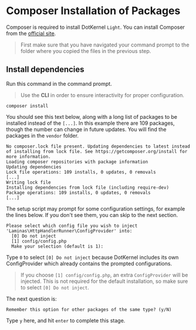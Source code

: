 # Composer Installation of Packages

Composer is required to install DotKernel `Light`. You can install Composer from the [official site](https://getcomposer.org/).

> First make sure that you have navigated your command prompt to the folder where you copied the files in the previous step.

## Install dependencies

Run this command in the command prompt.

> Use the **CLI** in order to ensure interactivity for proper configuration.

```shell
composer install
```

You should see this text below, along with a long list of packages to be installed instead of the `[...]`.
In this example there are 109 packages, though the number can change in future updates.
You will find the packages in the `vendor` folder.

```shell
No composer.lock file present. Updating dependencies to latest instead of installing from lock file. See https://getcomposer.org/install for more information.
Loading composer repositories with package information
Updating dependencies
Lock file operations: 109 installs, 0 updates, 0 removals
[...]
Writing lock file
Installing dependencies from lock file (including require-dev)
Package operations: 109 installs, 0 updates, 0 removals
[...]
```

The setup script may prompt for some configuration settings, for example the lines below.
If you don't see them, you can skip to the next section.

```shell
Please select which config file you wish to inject 'Laminas\HttpHandlerRunner\ConfigProvider' into:
  [0] Do not inject
  [1] config/config.php
  Make your selection (default is 1):
```

Type `0` to select `[0] Do not inject` because DotKernel includes its own ConfigProvider which already contains the prompted configurations.

> If you choose `[1] config/config.php`, an extra `ConfigProvider` will be injected.
> This is not required for the default installation, so make sure to select `[0] Do not inject`.

The next question is:

`Remember this option for other packages of the same type? (y/N)`

Type `y` here, and hit `enter` to complete this stage.
